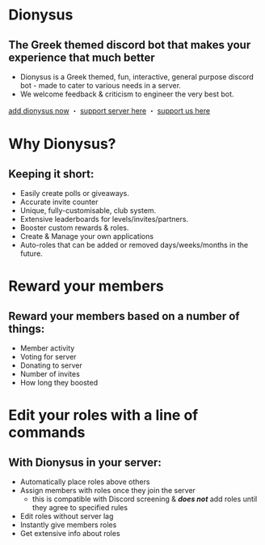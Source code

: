 # Dionysus
## The Greek themed discord bot that makes your experience that much better

   - Dionysus is a Greek themed, fun, interactive, general purpose discord bot - made to cater to various needs in a server.
   - We welcome feedback & criticism to engineer the very best bot.

[add dionysus now](https://discord.com/oauth2/authorize?client_id=437447118127366154&permissions=0&scope=bot) ・ [support server here](https://discord.gg/JHkhnzDvWG) ・ [support us here](https://donatebot.io/checkout/521325637558861825)

# Why Dionysus?
## Keeping it short:

  -  Easily create polls or giveaways.
  -  Accurate invite counter
  -  Unique, fully-customisable, club system.
  -  Extensive leaderboards for levels/invites/partners.
  -  Booster custom rewards & roles.
  -  Create & Manage your own applications
  -  Auto-roles that can be added or removed days/weeks/months in the future.

# Reward your members
## Reward your members based on a number of things:

  -  Member activity
  -  Voting for server
  -  Donating to server
  -  Number of invites
  -  How long they boosted

# Edit your roles with a line of commands

## With Dionysus in your server:

   - Automatically place roles above others
   - Assign members with roles once they join the server
      -  this is compatible with Discord screening & **_does not_** add roles until they agree to specified rules
   - Edit roles without server lag
   - Instantly give members roles
   - Get extensive info about roles

